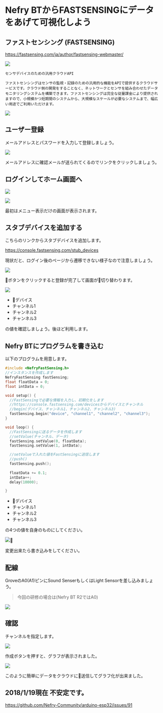 # Nefry BTからFASTSENSINGにデータをあげて可視化しよう

## ファストセンシング (FASTSENSING)

https://fastsensing.com/ja/author/fastsensing-webmaster/

![](https://i.gyazo.com/4b29f568d0a0ed215d8f89816710f779.png)

```
センサデバイスのための汎用クラウドAPI

ファストセンシングはセンサの監視・記録のための汎用的な機能をAPIで提供するクラウドサービスです。クラウド側の開発をすることなく、ネットワークとセンサを組み合わせたデータモニタリングシステムを構築できます。ファストセンシングは完全な従量課金により提供されますので、小規模かつ短期間のシステムから、大規模なスケールが必要なシステムまで、幅広い用途でご利用いただけます。
```

![](https://ambidata.io/wp/wp-content/uploads/2016/08/chart2.jpg)

## ユーザー登録

メールアドレスとパスワードを入力して登録しましょう。

![](https://i.gyazo.com/192210aa46f1f577172b4779d1702a94.png)

メールアドレスに確認メールが送られてくるのでリンクをクリックしましょう。

## ログインしてホーム画面へ

![](https://i.gyazo.com/bfbc485167fa3000963bf6b67e36285e.png)

![](https://i.gyazo.com/25ee2ea61ec62743e4fe433dc0d5cbbd.png)

最初はメニュー表示だけの画面が表示されます。

## スタブデバイスを追加する

こちらのリンクからスタブデバイスを追加します。

https://console.fastsensing.com/stub_devices

現状だと、ログイン後のページから遷移できない様子なので注意しましょう。

![](https://i.gyazo.com/249cd591feb954309a14bf55e2e00e03.png)

ボタンをクリックすると登録が完了して画面が切り替わります。

![](https://i.gyazo.com/32400e4cd249c3ac08da0ac59285dd4f.png)

* デバイス
* チャンネル1
* チャンネル2
* チャンネル3

の値を確認しましょう。後ほど利用します。

## Nefry BTにプログラムを書き込む

以下のプログラムを用意します。

```4.2.ino
#include <NefryFastSensing.h>
//インスタンスを作成します
NefryFastSensing fastSensing;
float floatData = 0;
float intData = 0;

void setup() {
  //FastSensingで必要な情報を入力し、初期化をします
  //https://console.fastsensing.com/devicesからデバイスとチャンネル
  //begin(デバイス、チャンネル1、チャンネル2、チャンネル3)
  fastSensing.begin("device", "channel1", "channel2", "channel3");
}

void loop() {
  //FastSensingに送るデータを作成します
  //setValue(チャンネル、データ)
  fastSensing.setValue(0, floatData);
  fastSensing.setValue(1, intData);

  //setValueで入れた値をFastSensingに送信します
  //push()
  fastSensing.push();
  
  floatData += 0.1;
  intData++;
  delay(10000);

}
```

* デバイス
* チャンネル1
* チャンネル2
* チャンネル3

の4つの値を自身のものにしてください。

![](https://i.gyazo.com/cd691d180b850257d3a2514f74f77643.png)

変更出来たら書き込みをしてください。

## 配線

GroveのA0(A1)ピンにSound SenserもしくはLight Sensorを差し込みましょう。

> 今回の研修の場合は(Nefry BT R2ではA0)

![](https://i.gyazo.com/c67a34a72d8b01b1f3b6b2797c08737d.jpg)

## 確認

チャンネルを指定します。

![](https://i.gyazo.com/a36962a2ff2dfc8138613b65123fae50.png)

作成ボタンを押すと、グラフが表示されました。

![](https://i.gyazo.com/f57d655a1aa487951b31b202f0fa0310.png)

このように簡単にデータをクラウドに送信してグラフ化が出来ました。

## 2018/1/19現在 不安定です。

https://github.com/Nefry-Community/arduino-esp32/issues/91
